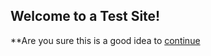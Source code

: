 ## Welcome to a Test Site!

**Are you sure this is a good idea to [continue](https://www.google.com "Contine")  
